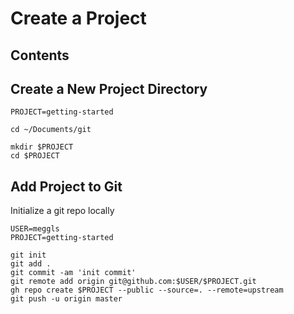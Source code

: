 # Create a Project

## Contents


## Create a New Project Directory

    PROJECT=getting-started

    cd ~/Documents/git

    mkdir $PROJECT
    cd $PROJECT

## Add Project to Git

Initialize a git repo locally
```
USER=meggls
PROJECT=getting-started

git init
git add .
git commit -am 'init commit'
git remote add origin git@github.com:$USER/$PROJECT.git
gh repo create $PROJECT --public --source=. --remote=upstream
git push -u origin master
```